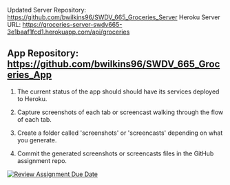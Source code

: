 Updated Server Repository: https://github.com/bwilkins96/SWDV_665_Groceries_Server
Heroku Server URL: https://groceries-server-swdv665-3e1baaf1fcd1.herokuapp.com/api/groceries 

App Repository: https://github.com/bwilkins96/SWDV_665_Groceries_App
--------------------------------------------------------------------

1. The current status of the app should should have its services deployed to Heroku.

2. Capture screenshots of each tab or screencast walking through the flow of each tab.

3. Create a folder called 'screenshots' or 'screencasts' depending on what you generate.

4. Commit the generated screenshots or screencasts files in the GitHub assignment repo.


[![Review Assignment Due Date](https://classroom.github.com/assets/deadline-readme-button-24ddc0f5d75046c5622901739e7c5dd533143b0c8e959d652212380cedb1ea36.svg)](https://classroom.github.com/a/T-t1BvOi)

